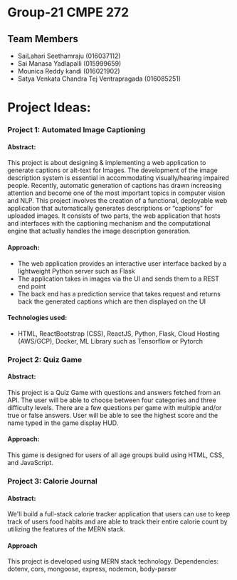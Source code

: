 # Group-21 CMPE 272

## Team Members
- SaiLahari Seethamraju                   (016037112)
- Sai Manasa Yadlapalli                   (015999659)
- Mounica Reddy kandi                     (016021902)
- Satya Venkata Chandra Tej Ventrapragada (016085251)
 
# Project Ideas:

### Project 1: Automated Image Captioning
#### Abstract:
This project is about designing & implementing a web application to generate captions or alt-text for Images. The development of the image description system is essential in accommodating visually/hearing impaired people. Recently, automatic generation of captions has drawn increasing attention and become one of the most important topics in computer vision and NLP. This project involves the creation of a functional, deployable web application that automatically generates descriptions or “captions” for uploaded images. It consists of two parts, the web application that hosts and interfaces with the captioning mechanism and the computational engine that actually handles the image description generation.

#### Approach:
- The web application provides an interactive user interface backed by a lightweight Python server such as Flask
- The application takes in images via the UI and sends them to a REST end point
- The back end has a prediction service that takes request and returns back the generated captions which are then displayed on the UI

#### Technologies used:
- HTML, ReactBootstrap (CSS), ReactJS, Python, Flask, Cloud Hosting (AWS/GCP), Docker, ML Library such as Tensorflow or Pytorch 


### Project 2: Quiz Game
#### Abstract:
This project is a Quiz Game with questions and answers fetched from an API. The user will be able to choose between four categories and three difficulty levels. There are a few questions per game with multiple and/or true or false answers. User will be able to see the highest score and the name typed in the game display HUD.

#### Approach:
This game is designed for users of all age groups build using HTML, CSS, and JavaScript.


### Project 3: Calorie Journal
#### Abstract:
We'll build a full-stack calorie tracker application that users can use to keep track of users food habits and are able to track their entire calorie count by utilizing the features of the MERN stack.

#### Approach
This project is developed using MERN stack technology. Dependencies: dotenv, cors, mongoose, express, nodemon, body-parser


